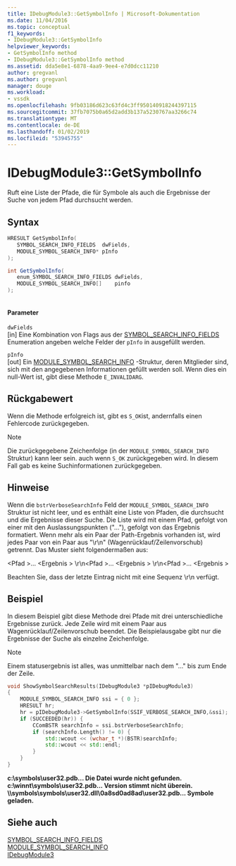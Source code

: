 ```yaml
---
title: IDebugModule3::GetSymbolInfo | Microsoft-Dokumentation
ms.date: 11/04/2016
ms.topic: conceptual
f1_keywords:
- IDebugModule3::GetSymbolInfo
helpviewer_keywords:
- GetSymbolInfo method
- IDebugModule3::GetSymbolInfo method
ms.assetid: dda5e8e1-6878-4aa9-9ee4-e7d0dcc11210
author: gregvanl
ms.author: gregvanl
manager: douge
ms.workload:
- vssdk
ms.openlocfilehash: 9fb03186d623c63fd4c3ff950140918244397115
ms.sourcegitcommit: 37fb7075b0a65d2add3b137a5230767aa3266c74
ms.translationtype: MT
ms.contentlocale: de-DE
ms.lasthandoff: 01/02/2019
ms.locfileid: "53945755"
---
```

# <a name="idebugmodule3getsymbolinfo"></a>IDebugModule3::GetSymbolInfo
Ruft eine Liste der Pfade, die für Symbole als auch die Ergebnisse der Suche von jedem Pfad durchsucht werden.  
  
## <a name="syntax"></a>Syntax  
  
```cpp  
HRESULT GetSymbolInfo(  
   SYMBOL_SEARCH_INFO_FIELDS  dwFields,  
   MODULE_SYMBOL_SEARCH_INFO* pInfo  
);  
```  
  
```csharp  
int GetSymbolInfo(  
   enum_SYMBOL_SEARCH_INFO_FIELDS dwFields,   
   MODULE_SYMBOL_SEARCH_INFO[]    pinfo  
);  
  
```  
  
#### <a name="parameters"></a>Parameter  
 `dwFields`  
 [in] Eine Kombination von Flags aus der [SYMBOL_SEARCH_INFO_FIELDS](../../../extensibility/debugger/reference/symbol-search-info-fields.md) Enumeration angeben welche Felder der `pInfo` in ausgefüllt werden.  
  
 `pInfo`  
 [out] Ein [MODULE_SYMBOL_SEARCH_INFO](../../../extensibility/debugger/reference/module-symbol-search-info.md) -Struktur, deren Mitglieder sind, sich mit den angegebenen Informationen gefüllt werden soll. Wenn dies ein null-Wert ist, gibt diese Methode `E_INVALIDARG`.  
  
## <a name="return-value"></a>Rückgabewert  
 Wenn die Methode erfolgreich ist, gibt es `S_OK`ist, andernfalls einen Fehlercode zurückgegeben.  
  
> [!NOTE]
>  Die zurückgegebene Zeichenfolge (in der `MODULE_SYMBOL_SEARCH_INFO` Struktur) kann leer sein. auch wenn `S_OK` zurückgegeben wird. In diesem Fall gab es keine Suchinformationen zurückgegeben.  
  
## <a name="remarks"></a>Hinweise  
 Wenn die `bstrVerboseSearchInfo` Feld der `MODULE_SYMBOL_SEARCH_INFO` Struktur ist nicht leer, und es enthält eine Liste von Pfaden, die durchsucht und die Ergebnisse dieser Suche. Die Liste wird mit einem Pfad, gefolgt von einer mit den Auslassungspunkten ("…"), gefolgt von das Ergebnis formatiert. Wenn mehr als ein Paar der Path-Ergebnis vorhanden ist, wird jedes Paar von ein Paar aus "\r\n" (Wagenrücklauf/Zeilenvorschub) getrennt. Das Muster sieht folgendermaßen aus:  
  
 \<Pfad >... \<Ergebnis > \r\n\<Pfad >... \<Ergebnis > \r\n\<Pfad >... \<Ergebnis >  
  
 Beachten Sie, dass der letzte Eintrag nicht mit eine Sequenz \r\n verfügt.  
  
## <a name="example"></a>Beispiel  
 In diesem Beispiel gibt diese Methode drei Pfade mit drei unterschiedliche Ergebnisse zurück. Jede Zeile wird mit einem Paar aus Wagenrücklauf/Zeilenvorschub beendet. Die Beispielausgabe gibt nur die Ergebnisse der Suche als einzelne Zeichenfolge.  
  
> [!NOTE]
>  Einem statusergebnis ist alles, was unmittelbar nach dem "..." bis zum Ende der Zeile.  
  
```cpp  
void ShowSymbolSearchResults(IDebugModule3 *pIDebugModule3)  
{  
    MODULE_SYMBOL_SEARCH_INFO ssi = { 0 };  
    HRESULT hr;  
    hr = pIDebugModule3->GetSymbolInfo(SSIF_VERBOSE_SEARCH_INFO,&ssi);  
    if (SUCCEEDED(hr)) {  
        CComBSTR searchInfo = ssi.bstrVerboseSearchInfo;  
        if (searchInfo.Length() != 0) {  
            std::wcout << (wchar_t *)(BSTR)searchInfo;  
            std::wcout << std::endl;  
        }  
    }  
}  
```  
  
 **c:\symbols\user32.pdb... Die Datei wurde nicht gefunden.**  
**c:\winnt\symbols\user32.pdb... Version stimmt nicht überein.**  
**\\\symbols\symbols\user32.dll\0a8sd0ad8ad\user32.pdb... Symbole geladen.**   
## <a name="see-also"></a>Siehe auch  
 [SYMBOL_SEARCH_INFO_FIELDS](../../../extensibility/debugger/reference/symbol-search-info-fields.md)   
 [MODULE_SYMBOL_SEARCH_INFO](../../../extensibility/debugger/reference/module-symbol-search-info.md)   
 [IDebugModule3](../../../extensibility/debugger/reference/idebugmodule3.md)